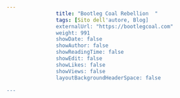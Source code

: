 ---
                title: "Bootleg Coal Rebellion  "
                tags: [Sito dell'autore, Blog]
                externalUrl: "https://bootlegcoal.com"
                weight: 991
                showDate: false
                showAuthor: false
                showReadingTime: false
                showEdit: false
                showLikes: false
                showViews: false
                layoutBackgroundHeaderSpace: false
                ---

